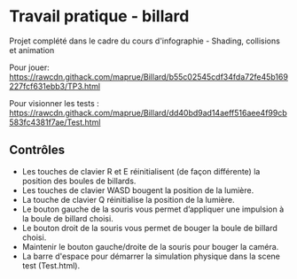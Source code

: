 # Travail pratique - billard
Projet complété dans le cadre du cours d'infographie - Shading, collisions et animation

Pour jouer: https://rawcdn.githack.com/maprue/Billard/b55c02545cdf34fda72fe45b169227fcf631ebb3/TP3.html

Pour visionner les tests : https://rawcdn.githack.com/maprue/Billard/dd40bd9ad14aeff516aee4f99cb583fc4381f7ae/Test.html

## Contrôles
* Les touches de clavier R et E réinitialisent (de façon différente) la position des boules de billards.
* Les touches de clavier WASD bougent la position de la lumière.
* La touche de clavier Q réinitialise la position de la lumière.
* Le bouton gauche de la souris vous permet d’appliquer une impulsion à la boule de billard choisi.
* Le bouton droit de la souris vous permet de bouger la boule de billard choisi. 
* Maintenir le bouton gauche/droite de la souris pour bouger la caméra.
* La barre d'espace pour démarrer la simulation physique dans la scene test (Test.html).
